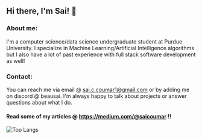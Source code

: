 ## Hi there, I'm Sai! 👋

### About me:
I'm a computer science/data science undergraduate student at Purdue University. I specialize in Machine Learning/Artificial Intelligence algorithms but I also have a lot of past experience with full stack software development as well! 

### Contact:
You can reach me via email @ sai.c.coumar1@gmail.com or by adding me on discord @ beausai. I'm always happy to talk about projects or answer questions about what I do. 

#### Read some of my articles @ https://medium.com/@saicoumar !!

![Top Langs](https://github-readme-stats.vercel.app/api/top-langs/?username=saiccoumar&langs_count=5&layout=donut&theme=highcontrast)

<meta name="google-site-verification" content="_kEeJpdCn3PTOdeQZqUOWVckfYBLznFqrcyQdlckI28" />
<!--
**saiccoumar/saiccoumar** is a ✨ _special_ ✨ repository because its `README.md` (this file) appears on your GitHub profile.

Here are some ideas to get you started:

- 🔭 I’m currently working on ...
- 🌱 I’m currently learning ...
- 👯 I’m looking to collaborate on ...
- 🤔 I’m looking for help with ...
- 💬 Ask me about ...
- 📫 How to reach me: ...
- 😄 Pronouns: ...
- ⚡ Fun fact: ...
-->

